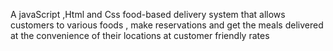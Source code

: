 A javaScript ,Html and Css food-based delivery system that allows customers to various foods ,  make reservations and get the meals delivered  at the convenience of their locations at customer friendly rates



